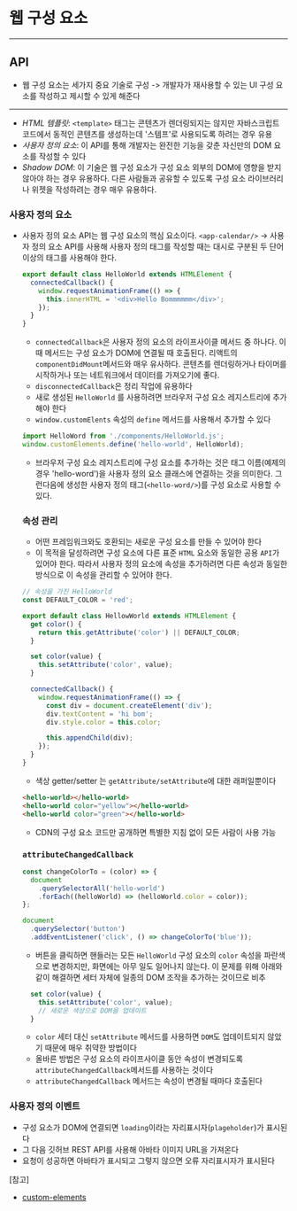 # 웹 구성 요소

---

## API

- 웹 구성 요소는 세가지 중요 기술로 구성 -> 개발자가 재사용할 수 있는 UI 구성 요소를 작성하고 제시할 수 있게 해준다

---

- _HTML 템플릿_: `<template>` 태그는 콘텐츠가 렌더링되지는 않지만 자바스크립트 코드에서 동적인 콘텐츠를 생성하는데 '스템프'로 사용되도록 하려는 경우 유용
- _사용자 정의 요소_: 이 API를 통해 개발자는 완전한 기능을 갖춘 자신만의 DOM 요소를 작성할 수 있다
- _Shadow DOM_: 이 기술은 웹 구성 요소가 구성 요소 외부의 DOM에 영향을 받지 않아야 하는 경우 유용하다. 다른 사람들과 공유할 수 있도록 구성 요소 라이브러리나 위젯을 작성하려는 경우 매우 유용하다.

### 사용자 정의 요소

- 사용자 정의 요소 API는 웹 구성 요소의 핵심 요소이다.
  `<app-calendar/>` -> 사용자 정의 요소 API를 사용해 사용자 정의 태그를 작성할 때는 대시로 구분된 두 단어 이상의 태그를 사용해야 한다.

  ```ts
  export default class HelloWorld extends HTMLElement {
    connectedCallback() {
      window.requestAnimationFrame(() => {
        this.innerHTML = '<div>Hello Bommmmmm</div>';
      });
    }
  }
  ```

  - `connectedCallback`은 사용자 정의 요소의 라이프사이클 메서드 중 하나다. 이 때 메서드는 구성 요소가 DOM에 연결될 때 호출된다. 리액트의 `componentDidMount`메서드와 매우 유사하다. 콘텐츠를 렌더링하거나 타이머를 시작하거나 또는 네트워크에서 데이터를 가져오기에 좋다.
  - `disconnectedCallback`은 정리 작업에 유용하다
  - 새로 생성된 `HelloWorld` 를 사용하려면 브라우저 구성 요소 레지스트리에 추가해야 한다
  - `window.customElents` 속성의 `define` 메서드를 사용해서 추가할 수 있다

  ```ts
  import HelloWord from './components/HelloWorld.js';
  window.customElements.define('hello-world', HelloWorld);
  ```

  - 브라우저 구성 요소 레지스트리에 구성 요소를 추가하는 것은 태그 이름(예제의 경우 'hello-word')을 사용자 정의 요소 클래스에 연결하는 것을 의미한다. 그런다음에 생성한 사용자 정의 태그(`<hello-word/>`)를 구성 요소로 사용할 수 있다.

  ### 속성 관리

  - 어떤 프레임워크와도 호환되는 새로운 구성 요소를 만들 수 있어야 한다
  - 이 목적을 달성하려면 구성 요소에 다른 표준 `HTML` 요소와 동일한 공용 `API`가 있어야 한다. 따라서 사용자 정의 요소에 속성을 추가하려면 다른 속성과 동일한 방식으로 이 속성을 관리할 수 있어야 한다.

  ```ts
  // 속성을 가진 HelloWorld
  const DEFAULT_COLOR = 'red';

  export default class HellowWorld extends HTMLElement {
    get color() {
      return this.getAttribute('color') || DEFAULT_COLOR;
    }

    set color(value) {
      this.setAttribute('color', value);
    }

    connectedCallback() {
      window.requestAnimationFrame(() => {
        const div = document.createElement('div');
        div.textContent = 'hi bom';
        div.style.color = this.color;

        this.appendChild(div);
      });
    }
  }
  ```

  - 색상 getter/setter 는 `getAttribute/setAttribute`에 대한 래퍼일뿐이다

  ```html
  <hello-world></hello-world>
  <hello-world color="yellow"></hello-world>
  <hello-world color="green"></hello-world>
  ```

  - CDN의 구성 요소 코드만 공개하면 특별한 지침 없이 모든 사람이 사용 가능

  ### `attributeChangedCallback`

  ```ts
  const changeColorTo = (color) => {
    document
      .querySelectorAll('hello-world')
      .forEach((helloWorld) => (helloWorld.color = color));
  };

  document
    .querySelector('button')
    .addEventListener('click', () => changeColorTo('blue'));
  ```

  - 버튼을 클릭하면 핸들러는 모든 `HelloWorld` 구성 요소의 `color` 속성을 파란색으로 변경하지만, 화면에는 아무 일도 일어나지 않는다. 이 문제를 위해 아래와 같이 해결하면 세터 자체에 일종의 DOM 조작을 추가하는 것이므로 비추

  ```ts
    set color(value) {
      this.setAttribute('color', value);
      // 새로운 색상으로 DOM을 업데이트
    }
  ```

  - `color` 세터 대신 `setAttribute` 메서드를 사용하면 `DOM`도 업데이트되지 않았기 때문에 매우 취약한 방법이다
  - 올바른 방법은 구성 요소의 라이프사이클 동안 속성이 변경되도록 `attributeChangedCallback`메서드를 사용하는 것이다
  - `attributeChangedCallback` 메서드는 속성이 변경될 때마다 호출된다

### 사용자 정의 이벤트

- 구성 요소가 DOM에 연결되면 `loading`이라는 자리표시자(`plageholder`)가 표시된다
- 그 다음 깃허브 REST API를 사용해 아바타 이미지 URL을 가져온다
- 요청이 성공하면 아바타가 표시되고 그렇지 않으면 오류 자리표시자가 표시된다

[참고]

- [custom-elements](https://ko.javascript.info/custom-elements)
